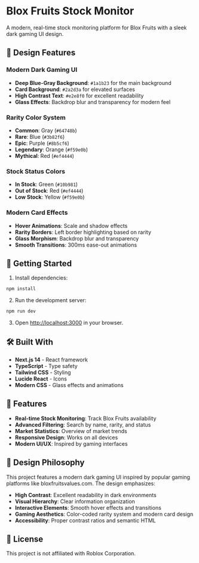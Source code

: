 # Blox Fruits Stock Monitor

A modern, real-time stock monitoring platform for Blox Fruits with a sleek dark gaming UI design.

## 🎨 Design Features

### Modern Dark Gaming UI
- **Deep Blue-Gray Background**: `#1a1b23` for the main background
- **Card Background**: `#2a2d3a` for elevated surfaces
- **High Contrast Text**: `#e2e8f0` for excellent readability
- **Glass Effects**: Backdrop blur and transparency for modern feel

### Rarity Color System
- **Common**: Gray (`#64748b`)
- **Rare**: Blue (`#3b82f6`)
- **Epic**: Purple (`#8b5cf6`)
- **Legendary**: Orange (`#f59e0b`)
- **Mythical**: Red (`#ef4444`)

### Stock Status Colors
- **In Stock**: Green (`#10b981`)
- **Out of Stock**: Red (`#ef4444`)
- **Low Stock**: Yellow (`#f59e0b`)

### Modern Card Effects
- **Hover Animations**: Scale and shadow effects
- **Rarity Borders**: Left border highlighting based on rarity
- **Glass Morphism**: Backdrop blur and transparency
- **Smooth Transitions**: 300ms ease-out animations

## 🚀 Getting Started

1. Install dependencies:
```bash
npm install
```

2. Run the development server:
```bash
npm run dev
```

3. Open [http://localhost:3000](http://localhost:3000) in your browser.

## 🛠️ Built With

- **Next.js 14** - React framework
- **TypeScript** - Type safety
- **Tailwind CSS** - Styling
- **Lucide React** - Icons
- **Modern CSS** - Glass effects and animations

## 📱 Features

- **Real-time Stock Monitoring**: Track Blox Fruits availability
- **Advanced Filtering**: Search by name, rarity, and status
- **Market Statistics**: Overview of market trends
- **Responsive Design**: Works on all devices
- **Modern UI/UX**: Inspired by gaming interfaces

## 🎯 Design Philosophy

This project features a modern dark gaming UI inspired by popular gaming platforms like bloxfruitsvalues.com. The design emphasizes:

- **High Contrast**: Excellent readability in dark environments
- **Visual Hierarchy**: Clear information organization
- **Interactive Elements**: Smooth hover effects and transitions
- **Gaming Aesthetics**: Color-coded rarity system and modern card design
- **Accessibility**: Proper contrast ratios and semantic HTML

## 📄 License

This project is not affiliated with Roblox Corporation.
